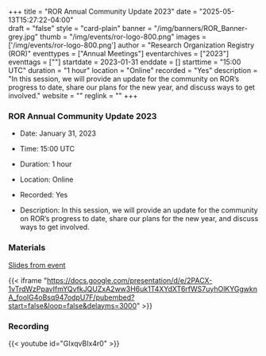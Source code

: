 +++
title = "ROR Annual Community Update 2023" 
date = "2025-05-13T15:27:22-04:00"  
draft = "false" 
style = "card-plain" 
banner = "/img/banners/ROR_Banner-grey.jpg" 
thumb = "/img/events/ror-logo-800.png" 
images = ['/img/events/ror-logo-800.png']
author = "Research Organization Registry (ROR)" 
eventtypes = ["Annual Meetings"]
eventarchives = ["2023"]
eventtags = [""]
startdate = 2023-01-31
enddate = []
starttime = "15:00 UTC"
duration = "1 hour"
location = "Online"
recorded = "Yes"
description = "In this session, we will provide an update for the community on ROR’s progress to date, share our plans for the new year, and discuss ways to get involved."
website = ""
reglink = ""
+++

### ROR Annual Community Update 2023

* Date: January 31, 2023

* Time: 15:00 UTC

* Duration: 1 hour

* Location: Online

* Recorded: Yes

* Description: In this session, we will provide an update for the community on ROR’s progress to date, share our plans for the new year, and discuss ways to get involved.

### Materials

[Slides from event](https://docs.google.com/presentation/d/e/2PACX-1vTrdWzPpavIfmYQvfkJQUZxA2ww3H6uk1T4XYdXT6rfWS7uyhOlKYGgwknA_foolG4oBsq947odpU7F/pubembed?start=false&loop=false&delayms=3000)

{{< iframe "https://docs.google.com/presentation/d/e/2PACX-1vTrdWzPpavIfmYQvfkJQUZxA2ww3H6uk1T4XYdXT6rfWS7uyhOlKYGgwknA_foolG4oBsq947odpU7F/pubembed?start=false&loop=false&delayms=3000" >}}

### Recording 

{{< youtube id="GIxqvBIx4r0" >}}


